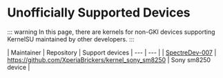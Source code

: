 # Unofficially Supported Devices

::: warning
In this page, there are kernels for non-GKI devices supporting KernelSU maintained by other developers.
:::

| Maintainer | Repository | Support devices
| --- | --- |
| [SpectreDev-007](https://github.com/SpectreDev-007) | https://github.com/XperiaBrickers/kernel_sony_sm8250 | Sony sm8250 device |
